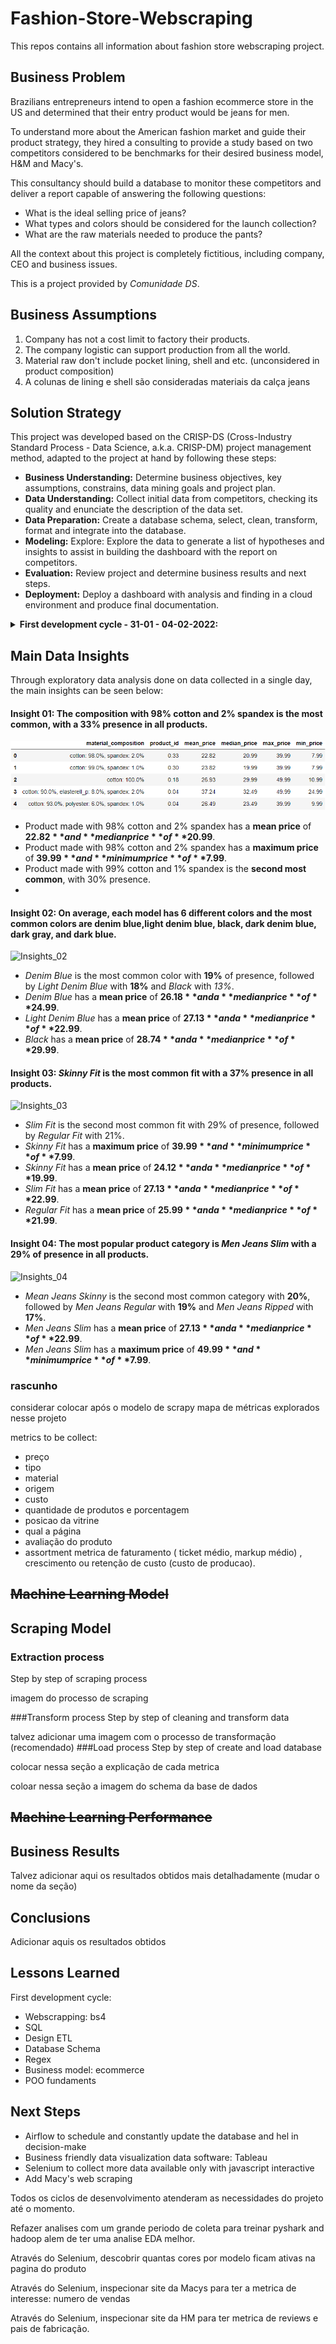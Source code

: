 # Fashion-Store-Webscraping
This repos contains all information about fashion store webscraping project.

## Business Problem
Brazilians entrepreneurs intend to open a fashion ecommerce store in the US and
determined that their entry product would be jeans for men.

To understand more about the American fashion market and guide their
product strategy, they hired a consulting to provide a study based on two 
competitors considered to be benchmarks for their desired business model, 
H&M and Macy's.

This consultancy should build a database to monitor these competitors and 
deliver a report capable of answering the following questions:
- What is the ideal selling price of jeans?
- What types and colors should be considered for the launch collection?
- What are the raw materials needed to produce the pants?

All the context about this project is completely fictitious, including company, CEO and business issues.

This is a project provided by <i>Comunidade DS</i>.


## Business Assumptions
1. Company has not a cost limit to factory their products.
2. The company logistic can support production from all the world.
3. Material raw don't include pocket lining, shell and etc. (unconsidered in product composition)
4. A colunas de lining e shell são consideradas materiais da calça jeans


## Solution Strategy
This project was developed based on the CRISP-DS (Cross-Industry Standard Process - 
Data Science, a.k.a. CRISP-DM) project management method, adapted to the project at
hand by following these steps:

- **Business Understanding:** Determine business objectives, key assumptions, constrains,
data mining goals and project plan.
- **Data Understanding:** Collect initial data from competitors, checking its quality and enunciate
the description of the data set.
- **Data Preparation:** Create a database schema, select, clean, transform, format and integrate
into the database.
- **Modeling:** Explore: Explore the data to generate a list of hypotheses and insights to assist in 
building the dashboard with the report on competitors.
- **Evaluation:** Review project and determine business results and next steps.
- **Deployment:** Deploy a dashboard with analysis and finding in a cloud environment and produce
final documentation.


<details>
<summary> <strong> First development cycle - 31-01 - 04-02-2022: </strong> </summary>
<ol>
<li> Analysis of competitors website: <a href="https://www2.hm.com/en_us/men/products/jeans.html">H&M jeans for men </a> </li> 
<li> Define which metrics will be collect and database schema. </li>
<li> Define scraping process. </li> 
<li> Collect initial data. </li>
<li> Data preparing, cleaning and transform. </li>
<li> Integrate in database. </li>
<li> Data analysis. </li>
<li> Create hypothesis and main insights. </li>
<li> Built a dashboard report. </li>
<li> Deploy model. </li>
# schedule etl
</ol>
</details>


## Main Data Insights
Through exploratory data analysis done on data collected in a single day, the main insights can be seen below:

#### Insight 01: The composition with 98% cotton and 2% spandex is the most common, with a 33% presence in all products.

![Insights_01](https://github.com/vinissouza/Fashion-Store-Webscraping/blob/main/Images/data-insight-01.jpg?raw=true "Insights 01")

- Product made with 98% cotton and 2% spandex has a **mean price** of **$22.82** and **median price** of **$20.99**.
- Product made with 98% cotton and 2% spandex has a **maximum price** of **$39.99** and **minimum price** of **$7.99**.
- Product made with 99% cotton and 1% spandex is the **second most common**, with 30% presence.
- 


#### Insight 02: On average, each model has 6 different colors and the most common colors are denim blue,light denim blue, black, dark denim blue, dark gray, and dark blue.

![Insights_02](https://github.com/vinissouza/Fashion-Store-Webscraping/blob/main/Images/data-insight-02.jpg?raw=true "Insights 02")

- _Denim Blue_ is the most common color with **19%** of presence, followed by _Light Denim Blue_ with **18%** and _Black_ with _13%_.
- _Denim Blue_ has a **mean price** of **$26.18** and a **median price** of **$24.99**.
- _Light Denim Blue_ has a **mean price** of **$27.13** and a **median price** of **$22.99**.
- _Black_ has a **mean price** of **$28.74** and a **median price** of **$29.99**.

#### Insight 03: _Skinny Fit_ is the most common fit with a 37% presence in all products.

![Insights_03](https://github.com/vinissouza/Fashion-Store-Webscraping/blob/main/Images/data-insight-03.jpg?raw=true "Insights 03")

- _Slim Fit_ is the second most common fit with 29% of presence, followed by _Regular Fit_ with 21%.
- _Skinny Fit_  has a **maximum price** of **$39.99** and **minimum price** of **$7.99**.
- _Skinny Fit_ has a **mean price** of **$24.12** and a **median price** of **$19.99**.
- _Slim Fit_ has a **mean price** of **$27.13** and a **median price** of **$22.99**.
- _Regular Fit_ has a **mean price** of **$25.99** and a **median price** of **$21.99**.

#### Insight 04: The most popular product category is _Men Jeans Slim_ with a 29% of presence in all products.

![Insights_04](https://github.com/vinissouza/Fashion-Store-Webscraping/blob/main/Images/data-insight-04.jpg?raw=true "Insights 04")

- _Mean Jeans Skinny_ is the second most common category with **20%**, followed by _Men Jeans Regular_ with **19%** and _Men Jeans Ripped_ with **17%**.
- _Men Jeans Slim_ has a **mean price** of **$27.13** and a **median price** of **$22.99**.
- _Men Jeans Slim_  has a **maximum price** of **$49.99** and **minimum price** of **$7.99**.



### rascunho
considerar colocar após o modelo de scrapy
mapa de métricas explorados nesse projeto

metrics to be collect:
- preço
- tipo
- material
- origem
- custo
- quantidade de produtos e porcentagem
- posicao da vitrine
- qual a página
- avaliação do produto
- assortment
metrica de faturamento ( ticket médio, markup médio) , crescimento ou retenção de custo (custo de producao).

## ~~Machine Learning Model~~
## Scraping Model


### Extraction process
Step by step of scraping process

imagem do processo de scraping

###Transform process
Step by step of cleaning and transform data

talvez adicionar uma imagem com o processo de transformação (recomendado)
###Load process
Step by step of create and load database

colocar nessa seção a explicação de cada metrica

coloar nessa seção a imagem do schema da base de dados

## <del>Machine Learning Performance</del>

## Business Results
Talvez adicionar aqui os resultados obtidos mais detalhadamente (mudar o nome da seção)

## Conclusions
Adicionar aquis os resultados obtidos

## Lessons Learned
First development cycle:
- Webscrapping: bs4
- SQL
- Design ETL
- Database Schema
- Regex
- Business model: ecommerce
- POO fundaments

## Next Steps
- Airflow to schedule and constantly update the database and hel in decision-make
- Business friendly data visualization data software: Tableau
- Selenium to collect more data available only with javascript interactive
- Add Macy's web scraping

Todos os ciclos de desenvolvimento atenderam as necessidades do projeto até o momento.

Refazer analises com um grande periodo de coleta para treinar pyshark and hadoop alem de 
ter uma analise EDA melhor.

Através do Selenium, descobrir quantas cores por modelo ficam ativas na pagina do produto

Através do Selenium, inspecionar site da Macys para ter a metrica de interesse: numero de vendas

Através do Selenium, inspecionar site da HM para ter metrica de reviews e pais de fabricação.